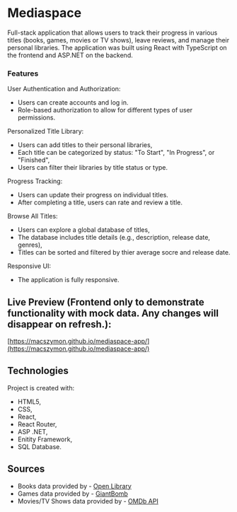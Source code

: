 # Mediaspace
Full-stack application that allows users to track their progress in various titles (books, games, movies or TV shows), leave reviews, and manage their personal libraries. The application was built using React with TypeScript on the frontend and ASP.NET on the backend.

### Features
User Authentication and Authorization:
* Users can create accounts and log in.
* Role-based authorization to allow for different types of user permissions.
  
Personalized Title Library:
* Users can add titles to their personal libraries,
* Each title can be categorized by status: "To Start", "In Progress", or "Finished",
* Users can filter their libraries by title status or type.
  
Progress Tracking:
* Users can update their progress on individual titles.
* After completing a title, users can rate and review a title.
  
Browse All Titles:
* Users can explore a global database of titles,
* The database includes title details (e.g., description, release date, genres),
* Titles can be sorted and filtered by thier average socre and release date.
  
Responsive UI:
* The application is fully responsive.

## Live Preview (Frontend only to demonstrate functionality with mock data. Any changes will disappear on refresh.):
[https://macszymon.github.io/mediaspace-app/](https://macszymon.github.io/mediaspace-app/)
 
## Technologies
Project is created with:
* HTML5,
* CSS,
* React,
* React Router,
* ASP .NET,
* Enitity Framework,
* SQL Database.

## Sources
* Books data provided by - [Open Library](https://openlibrary.org/developers/api)
* Games data provided by - [GiantBomb](https://www.giantbomb.com/api/)
* Movies/TV Shows data provided by - [OMDb API](https://www.omdbapi.com/)
